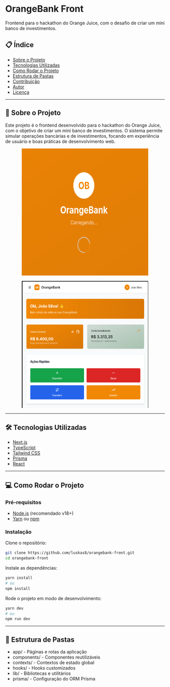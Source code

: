 # OrangeBank Front

Frontend para o hackathon do Orange Juice, com o desafio de criar um mini banco de investimentos.

## 📋 Índice

- [Sobre o Projeto](#sobre-o-projeto)
- [Tecnologias Utilizadas](#tecnologias-utilizadas)
- [Como Rodar o Projeto](#como-rodar-o-projeto)
- [Estrutura de Pastas](#estrutura-de-pastas)
- [Contribuição](#contribuição)
- [Autor](#autor)
- [Licença](#licença)

---

## 🚀 Sobre o Projeto

Este projeto é o frontend desenvolvido para o hackathon do Orange Juice, com o objetivo de criar um mini banco de investimentos. O sistema permite simular operações bancárias e de investimentos, focando em experiência de usuário e boas práticas de desenvolvimento web.

<p align="center">
  <img src="./orangebank.png" alt="OrangeBank" width="400" height="400"/>
</p>
<p align="center">
  <img src="./orangebank-dash.png" alt="OrangeBank dashboard" width="400" height="400"/>
</p>

---

## 🛠 Tecnologias Utilizadas

- [Next.js](https://nextjs.org/)
- [TypeScript](https://www.typescriptlang.org/)
- [Tailwind CSS](https://tailwindcss.com/)
- [Prisma](https://www.prisma.io/)
- [React](https://react.dev/)

---

## 💻 Como Rodar o Projeto

### Pré-requisitos

- [Node.js](https://nodejs.org/) (recomendado v18+)
- [Yarn](https://yarnpkg.com/) ou [npm](https://www.npmjs.com/)

### Instalação

Clone o repositório:

```bash
git clone https://github.com/luskas8/orangebank-front.git
cd orangebank-front
```

Instale as dependências:
```bash
yarn install
# ou
npm install
```

Rode o projeto em modo de desenvolvimento:
```bash
yarn dev
# ou
npm run dev
```

---

## 📁 Estrutura de Pastas

- app/ - Páginas e rotas da aplicação
- components/ - Componentes reutilizáveis
- contexts/ - Contextos de estado global
- hooks/ - Hooks customizados
- lib/ - Bibliotecas e utilitários
- prisma/ - Configuração do ORM Prisma
